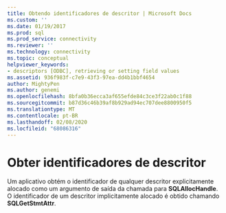 ```yaml
---
title: Obtendo identificadores de descritor | Microsoft Docs
ms.custom: ''
ms.date: 01/19/2017
ms.prod: sql
ms.prod_service: connectivity
ms.reviewer: ''
ms.technology: connectivity
ms.topic: conceptual
helpviewer_keywords:
- descriptors [ODBC], retrieving or setting field values
ms.assetid: 936f983f-c7e9-43f3-97ea-dd4b1bbf4654
author: MightyPen
ms.author: genemi
ms.openlocfilehash: 8bfa0b36ecca3af655efde84c3ce3f22ab0c1f88
ms.sourcegitcommit: b87d36c46b39af8b929ad94ec707dee8800950f5
ms.translationtype: MT
ms.contentlocale: pt-BR
ms.lasthandoff: 02/08/2020
ms.locfileid: "68086316"
---
```

# <a name="obtaining-descriptor-handles"></a>Obter identificadores de descritor
Um aplicativo obtém o identificador de qualquer descritor explicitamente alocado como um argumento de saída da chamada para **SQLAllocHandle**. O identificador de um descritor implicitamente alocado é obtido chamando **SQLGetStmtAttr**.
